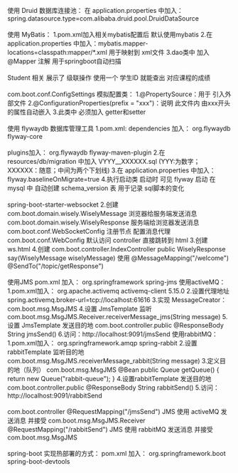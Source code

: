 使用 Druid 数据库连接池： 在 application.properties 中加入：spring.datasource.type=com.alibaba.druid.pool.DruidDataSource
<br /><br />
使用 MyBatis： 1.pom.xml加入相关mybatis配置后 默认使用mybatis 2.在 application.properties 中加入：mybatis.mapper-locations=classpath:mapper/*.xml 用于映射到 xml文件 3.dao类中 加入 @Mapper 注解 用于springboot自动扫描
<br /><br />
Student 相关 展示了 级联操作 使用一个 学生ID 就能查出 对应课程的成绩
<br /><br />
com.boot.conf.ConfigSettings 模拟配置类： 1.@PropertySource：用于 引入外部文件 2.@ConfigurationProperties(prefix = "xxx")：说明 此文件内 由xxx开头的属性自动嵌入 3.此类中 必须加入 getter和setter
<br /><br />
使用 flywaydb 数据库管理工具 1.pom.xml: dependencies 加入： org.flywaydb flyway-core
<br /><br />
	plugins加入：
		<plugin>
		    <groupId>org.flywaydb</groupId>
		    <artifactId>flyway-maven-plugin</artifactId>
		</plugin>
2.在 resources/db/migration 中加入 VYYY__XXXXXX.sql (YYY:为数字；XXXXXX：随意；中间为两个下划线)
3.在 application.properties 中加入：flyway.baselineOnMigrate=true
4.执行启动类 启动时 可见 flyway 启动 在 mysql 中 自动创建 schema_version 表 用于记录 sql脚本的变化
<br /><br />spring-boot-starter-websocket 2.创建 com.boot.domain.wisely.WiselyMessage 浏览器给服务端发送消息 com.boot.domain.wisely.WiselyResponse 服务端给浏览器发送消息 com.boot.conf.WebSocketConfig 注册节点 配置消息代理 com.boot.conf.WebConfig 默认访问 controller 直接跳转到 html 3.创建 ws.html 4.创建 com.boot.controller.IndexController public WiselyResponse say(WiselyMessage wiselyMessage) 使用 @MessageMapping("/welcome") @SendTo("/topic/getResponse")
<br /><br />
使用JMS pom.xml 加入： org.springframework spring-jms 使用activeMQ： 1.pom.xml加入： org.apache.activemq activemq-client 5.15.0 2.设置代理地址 spring.activemq.broker-url=tcp://localhost:61616 3.实现 MessageCreator： com.boot.msg.MsgJMS 4.设置 JmsTemplate 监听 com.boot.msg.MsgJMS.Receiver.receiverMessage_jms(String message) 5.设置 JmsTemplate 发送目的地 com.boot.controller.public @ResponseBody String jmsSend() 6.访问：http://localhost:9091/jmsSend 使用rabbitMQ： 1.pom.xml加入： org.springframework.amqp spring-rabbit 2.设置 rabbitTemplate 监听目的地 com.boot.msg.MsgJMS.receiverMessage_rabbit(String message) 3.定义目的地（队列） com.boot.msg.MsgJMS @Bean public Queue getQueue() { return new Queue("rabbit-queue"); } 4.设置rabbitTemplate 发送目的地 com.boot.controller.public @ResponseBody String rabbitSend() 5.访问：http://localhost:9091/rabbitSend
<br /><br />
com.boot.controller @RequestMapping("/jmsSend") JMS 使用 activeMQ 发送消息 并接受 com.boot.msg.MsgJMS.Receiver @RequestMapping("/rabbitSend") JMS 使用 rabbitMQ 发送消息 并接受 com.boot.msg.MsgJMS
<br /><br />
spring-boot 实现热部署的方式： pom.xml 加入： org.springframework.boot spring-boot-devtools
